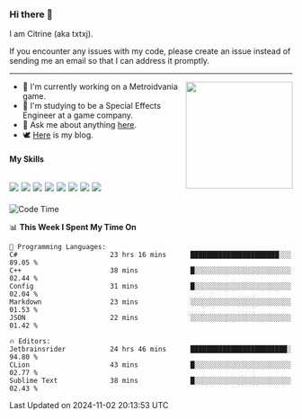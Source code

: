 ### Hi there 👋

I am Citrine (aka txtxj).

If you encounter any issues with my code, please create an issue instead of sending me an email so that I can address it promptly.

---

<img align="right" height="190" src="http://github-profile-summary-cards.vercel.app/api/cards/stats?username=txtxj&theme=vue">

- 🌱 I'm currently working on a Metroidvania game.
- 📖 I'm studying to be a Special Effects Engineer at a game company.
- 💬 Ask me about anything [here](https://github.com/txtxj/txtxj/issues).
- 🕊️ [Here](https://txtxj.top) is my blog.

#### My Skills

![](https://img.shields.io/badge/Unity-000000?logo=unity&logoColor=fff)
![](https://img.shields.io/badge/C%23-239120?logo=csharp&logoColor=fff)
![](https://img.shields.io/badge/Python-3e74a2?logo=python&logoColor=fff)
![](https://img.shields.io/badge/C++-65318e?logo=cplusplus&logoColor=fff)
![](https://img.shields.io/badge/C-5654a2?logo=c&logoColor=fff)
![](https://img.shields.io/badge/Vue-4FC08D?logo=vuedotjs&logoColor=fff)
![](https://img.shields.io/badge/Blender-f5792a?logo=blender&logoColor=fff)
![](https://img.shields.io/badge/MS%20SQL-cc2927?logo=microsoftsqlserver&logoColor=fff)
---

<!--START_SECTION:waka-->
![Code Time](http://img.shields.io/badge/Code%20Time-2%2C190%20hrs%2016%20mins-blue)

📊 **This Week I Spent My Time On** 

```text
💬 Programming Languages: 
C#                       23 hrs 16 mins      ██████████████████████░░░   89.05 % 
C++                      38 mins             █░░░░░░░░░░░░░░░░░░░░░░░░   02.44 % 
Config                   31 mins             █░░░░░░░░░░░░░░░░░░░░░░░░   02.04 % 
Markdown                 23 mins             ░░░░░░░░░░░░░░░░░░░░░░░░░   01.53 % 
JSON                     22 mins             ░░░░░░░░░░░░░░░░░░░░░░░░░   01.42 % 

🔥 Editors: 
Jetbrainsrider           24 hrs 46 mins      ████████████████████████░   94.80 % 
CLion                    43 mins             █░░░░░░░░░░░░░░░░░░░░░░░░   02.77 % 
Sublime Text             38 mins             █░░░░░░░░░░░░░░░░░░░░░░░░   02.43 % 
```


 Last Updated on 2024-11-02 20:13:53 UTC
<!--END_SECTION:waka-->
